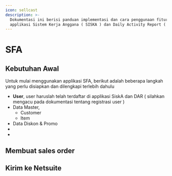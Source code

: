 ```yaml
---
icon: sellcast
description: >-
  Dokumentasi ini berisi panduan implementasi dan cara penggunaan fitur SFA pada
  applikasi Sistem Kerja Anggana ( SISKA ) dan Daily Activity Report ( DAR )
---
```


# SFA

## Kebutuhan Awal

Untuk mulai menggunakan applikasi SFA, berikut adalah beberapa langkah yang perlu disiapkan dan dilengkapi terlebih dahulu

* **User**, user haruslah telah terdaftar di applikasi SiskA dan DAR ( silahkan mengacu pada dokumentasi tentang registrasi user )
* Data Master,
  * Customer
  * Item
* Data Diskon & Promo
*
*

&#x20;

## Membuat sales order





## Kirim ke Netsuite






